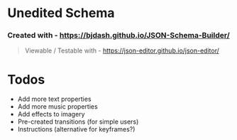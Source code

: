 # Unedited Schema
### Created with - https://bjdash.github.io/JSON-Schema-Builder/
> Viewable / Testable with - https://json-editor.github.io/json-editor/

# Todos
- Add more text properties
- Add more music properties
- Add effects to imagery
- Pre-created transitions (for simple users)
- Instructions (alternative for keyframes?)
